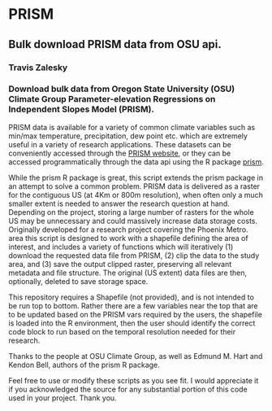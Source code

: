 # PRISM
## Bulk download PRISM data from OSU api.
### Travis Zalesky

### Download bulk data from Oregon State University (OSU) Climate Group Parameter-elevation Regressions on Independent Slopes Model (PRISM).

PRISM data is available for a variety of common climate variables such as min/max temperature, precipitation, dew point etc. which are extremely useful in a variety of research applications. These datasets can be conveniently accessed through the [PRISM website](https://prism.oregonstate.edu/recent/), or they can be accessed programmatically through the data api using the R package [prism](https://cran.r-project.org/web/packages/prism/prism.pdf).

While the prism R package is great, this script extends the prism package in an attempt to solve a common problem. PRISM data is delivered as a raster for the contiguous US (at 4Km or 800m resolution), when often only a much smaller extent is needed to answer the research question at hand. Depending on the project, storing a large number of rasters for the whole US may be unnecessary and could massively increase data storage costs. Originally developed for a research project covering the Phoenix Metro. area this script is designed to work with a shapefile defining the area of interest, and includes a variety of functions which will iteratively (1) download the requested data file from PRISM, (2) clip the data to the study area, and (3) save the output clipped raster, preserving all relevant metadata and file structure. The original (US extent) data files are then, optionally, deleted to save storage space.

This repository requires a Shapefile (not provided), and is not intended to be run top to bottom. Rather there are a few variables near the top that are to be updated based on the PRISM vars required by the users, the shapefile is loaded into the R environment, then the user should identify the correct code block to run based on the temporal resolution needed for their research.

Thanks to the people at OSU Climate Group, as well as Edmund M. Hart and Kendon Bell, authors of the prism R package.

Feel free to use or modify these scripts as you see fit. I would appreciate it if you acknowledged the source for any substantial portion of this code used in your project. Thank you.
